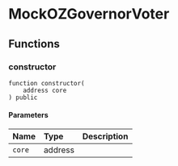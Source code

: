 # MockOZGovernorVoter

## Functions

### constructor

```solidity
function constructor(
    address core
) public
```

#### Parameters

| Name | Type | Description |
| :--- | :--- | :---------- |
| `core` | address |  |

